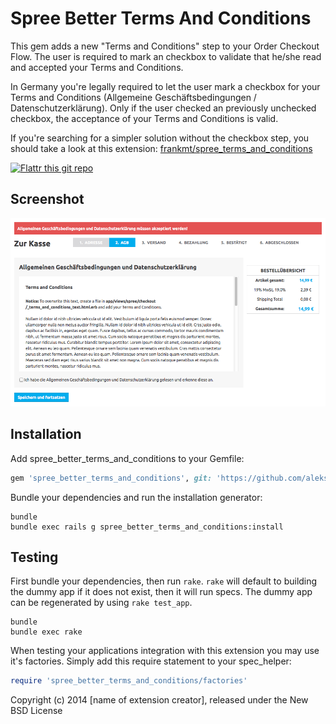 Spree Better Terms And Conditions
=============================

This gem adds a new "Terms and Conditions" step to your Order Checkout Flow. The user is required to mark an checkbox to validate that he/she read and accepted your Terms and Conditions.

In Germany you're legally required to let the user mark a checkbox for your Terms and Conditions (Allgemeine Geschäftsbedingungen / Datenschutzerklärung). Only if the user checked an previously unchecked checkbox, the acceptance of your Terms and Conditions is valid.

If you're searching for a simpler solution without the checkbox step, you should take a look at this extension: [frankmt/spree_terms_and_conditions](https://github.com/frankmt/spree_terms_and_conditions)

[![Flattr this git repo](http://api.flattr.com/button/flattr-badge-large.png)](https://flattr.com/submit/auto?user_id=alks&url=https%3A%2F%2Fgithub.com%2Faleks%2Fspree_better_terms_and_conditions) 

Screenshot
------------
![Spree Better Terms And Conditions](screenshot.png "Terms and Conditions Step")


Installation
------------

Add spree_better_terms_and_conditions to your Gemfile:

```ruby
gem 'spree_better_terms_and_conditions', git: 'https://github.com/aleks/spree_better_terms_and_conditions.git', branch: '2-0-stable'
```

Bundle your dependencies and run the installation generator:

```shell
bundle
bundle exec rails g spree_better_terms_and_conditions:install
```

Testing
-------

First bundle your dependencies, then run `rake`. `rake` will default to building the dummy app if it does not exist, then it will run specs. The dummy app can be regenerated by using `rake test_app`.

```shell
bundle
bundle exec rake
```

When testing your applications integration with this extension you may use it's factories.
Simply add this require statement to your spec_helper:

```ruby
require 'spree_better_terms_and_conditions/factories'
```

Copyright (c) 2014 [name of extension creator], released under the New BSD License
